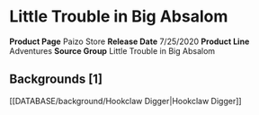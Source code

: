 ﻿---
id: '53'
name: Little Trouble in Big Absalom
rarity: Common
type: Source

---
# Little Trouble in Big Absalom

**Product Page** Paizo Store
**Release Date** 7/25/2020
**Product Line** Adventures
**Source Group** Little Trouble in Big Absalom

## Backgrounds [1]

[[DATABASE/background/Hookclaw Digger|Hookclaw Digger]]